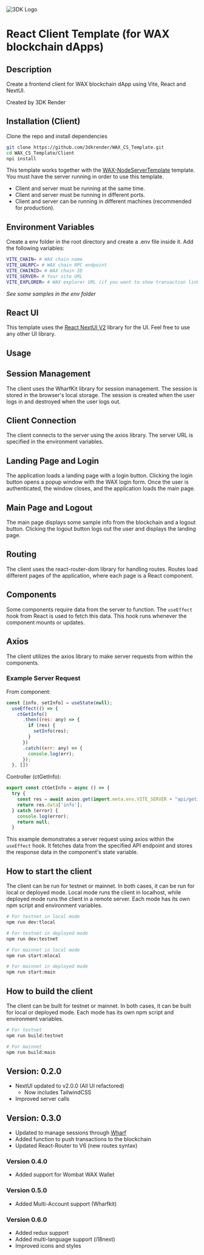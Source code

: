 ![3DK Logo](https://3dkrender.com/wp-content/uploads/2021/05/3DK_LOGO_400x120.png)
# React Client Template (for WAX blockchain dApps)

## Description
Create a frontend client for WAX blockchain dApp using Vite, React and NextUI.

Created by 3DK Render

## Installation (Client)

Clone the repo and install dependencies
  
  ```bash
  git clone https://github.com/3dkrender/WAX_CS_Template.git
  cd WAX_CS_Template/Client
  npi install
  ```

This template works together with the [WAX-NodeServerTemplate](https://github.com/3dkrender/WAX_CS_Template/tree/main/Server) template. You must have the server running in order to use this template.

- Client and server must be running at the same time.
- Client and server must be running in different ports.
- Client and server can be running in different machines (recommended for production).

## Environment Variables

Create a env folder in the root directory and create a .env file inside it. Add the following variables:

```bash
VITE_CHAIN= # WAX chain name
VITE_UALRPC= # WAX chain RPC endpoint
VITE_CHAINID= # WAX chain ID
VITE_SERVER= # Your site URL
VITE_EXPLORER= # WAX explorer URL (if you want to show transaction links)
```

*See some samples in the env folder*

## React UI

This template uses the [React NextUI V2](https://https://nextui.org/) library for the UI. Feel free to use any other UI library.

## Usage

## Session Management

The client uses the WharfKit library for session management. The session is stored in the browser's local storage. The session is created when the user logs in and destroyed when the user logs out.

## Client Connection

The client connects to the server using the axios library. The server URL is specified in the environment variables.

## Landing Page and Login

The application loads a landing page with a login button. Clicking the login button opens a popup window with the WAX login form. Once the user is authenticated, the window closes, and the application loads the main page.

## Main Page and Logout

The main page displays some sample info from the blockchain and a logout button. Clicking the logout button logs out the user and displays the landing page.

## Routing

The client uses the react-router-dom library for handling routes. Routes load different pages of the application, where each page is a React component.

## Components

Some components require data from the server to function. The `useEffect` hook from React is used to fetch this data. This hook runs whenever the component mounts or updates.

## Axios

The client utilizes the axios library to make server requests from within the components.

### Example Server Request

From component: 

```javascript
const [info, setInfo] = useState(null);
  useEffect(() => {
    ctGetInfo()
      .then((res: any) => {
        if (res) {
          setInfo(res);
        }
      })
      .catch((err: any) => {
        console.log(err);
      });
  }, [])
```

Controller (ctGetInfo):

```javascript
export const ctGetInfo = async () => {
  try {
    const res = await axios.get(import.meta.env.VITE_SERVER + "api/getinfo");
    return res.data['info'];
  } catch (error) {
    console.log(error);
    return null;
  }
```

This example demonstrates a server request using axios within the `useEffect` hook. It fetches data from the specified API endpoint and stores the response data in the component's state variable.

## How to start the client

The client can be run for testnet or mainnet. In both cases, it can be run for local or deployed mode. Local mode runs the client in localhost, while deployed mode runs the client in a remote server. Each mode has its own npm script and environment variables.

```bash
# For testnet in local mode
npm run dev:tlocal

# For testnet in deployed mode
npm run dev:testnet

# For mainnet in local mode
npm run start:mlocal

# For mainnet in deployed mode
npm run start:main
```

## How to build the client

The client can be built for testnet or mainnet. In both cases, it can be built for local or deployed mode. Each mode has its own npm script and environment variables.

```bash
# For testnet
npm run build:testnet

# For mainnet
npm run build:main
```

## Version: 0.2.0
- NextUI updated to v2.0.0 (All UI refactored)
  - Now includes TailwindCSS
- Improved server calls

## Version: 0.3.0
- Updated to manage sessions through [Wharf](https://wharfkit.com/)
- Added function to push transactions to the blockchain
- Updated React-Router to V6 (new routes syntax)

### Version 0.4.0

- Added support for Wombat WAX Wallet

### Version 0.5.0

- Added Multi-Account support (Wharfkit)

### Version 0.6.0

- Added redux support
- Added multi-language support (i18next)
- Improved icons and styles

